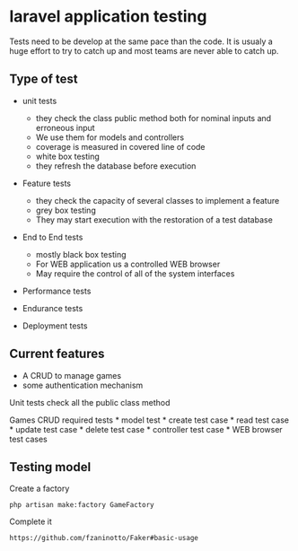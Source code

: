 # laravel application testing

Tests need to be develop at the same pace than the code. It is usualy a huge effort to try to catch up and most teams are never able to catch up.

## Type of test

* unit tests
  * they check the class public method both for nominal inputs and erroneous input
  * We use them for models and controllers
  * coverage is measured in covered line of code
  * white box testing
  * they refresh the database before execution
  
* Feature tests
  * they check the capacity of several classes to implement a feature
  * grey box testing
  * They may start execution with the restoration of a test database
  
* End to End tests
  * mostly black box testing
  * For WEB application us a controlled WEB browser
  * May require the control of all of the system interfaces
  
* Performance tests

* Endurance tests

* Deployment tests


## Current features

* A CRUD to manage games
* some authentication mechanism

Unit tests check all the public class method

Games CRUD required tests
    * model test
        * create test case
        * read test case
        * update test case
        * delete test case
    * controller test case
    * WEB browser test cases
    

## Testing model

Create a factory

    php artisan make:factory GameFactory
    
Complete it
    
    https://github.com/fzaninotto/Faker#basic-usage